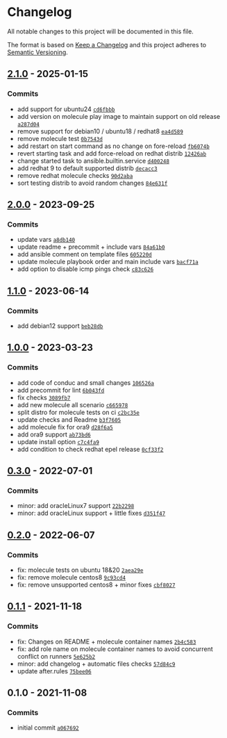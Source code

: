 # Changelog

All notable changes to this project will be documented in this file.

The format is based on [Keep a Changelog](https://keepachangelog.com/en/1.0.0/)
and this project adheres to [Semantic Versioning](https://semver.org/spec/v2.0.0.html).

## [2.1.0](https://github.com/lotusnoir/ansible-apps_ufw/compare/2.0.0...2.1.0) - 2025-01-15

### Commits

- add support for ubuntu24 [`cd6fbbb`](https://github.com/lotusnoir/ansible-apps_ufw/commit/cd6fbbb9a95185c993006db8fec20f35fc938d37)
- add version on molecule play image to maintain support on old release [`a287d04`](https://github.com/lotusnoir/ansible-apps_ufw/commit/a287d044b5d2f3445f664cc0644050a87c4c4cbb)
- remove support for debian10 / ubuntu18 / redhat8 [`ea4d589`](https://github.com/lotusnoir/ansible-apps_ufw/commit/ea4d589be0b490a5ee7547c6e20a83ce4f91edb2)
- remove molecule test [`0b7543d`](https://github.com/lotusnoir/ansible-apps_ufw/commit/0b7543d0df1717d6795c47ee14270355dcfd68a5)
- add restart on start command as no change on fore-reload [`fb6074b`](https://github.com/lotusnoir/ansible-apps_ufw/commit/fb6074ba96091a93f6a5fb29274bab297c2a527e)
- revert starting task and add force-reload on redhat distrib [`12426ab`](https://github.com/lotusnoir/ansible-apps_ufw/commit/12426abb9ff05bee0af0b10595a99cc07a427ce0)
- change started task to ansible.builtin.service [`d400248`](https://github.com/lotusnoir/ansible-apps_ufw/commit/d400248f5655f3a8ae2285339646cc7ac7dc08bf)
- add redhat 9 to default supported distrib [`decacc3`](https://github.com/lotusnoir/ansible-apps_ufw/commit/decacc3cfa8674b1ad2ab49346e077b12c454808)
- remove redhat molecule checks [`90d2aba`](https://github.com/lotusnoir/ansible-apps_ufw/commit/90d2abac6d555302171e40ef3e6722d1fb9b46e3)
- sort testing distrib to avoid random changes [`84e631f`](https://github.com/lotusnoir/ansible-apps_ufw/commit/84e631f64ceaeb2c7659b2c7576fb6c9d6964924)

## [2.0.0](https://github.com/lotusnoir/ansible-apps_ufw/compare/1.1.0...2.0.0) - 2023-09-25

### Commits

- update vars [`a8db140`](https://github.com/lotusnoir/ansible-apps_ufw/commit/a8db14055f71fde10bd9c2a742d8f1d232b06514)
- update readme + precommit + include vars [`84a61b0`](https://github.com/lotusnoir/ansible-apps_ufw/commit/84a61b077de32575f331f1c99862406443182ec2)
- add ansible comment on template files [`605220d`](https://github.com/lotusnoir/ansible-apps_ufw/commit/605220d8b4e19a0df05438667076be70b9dba483)
- update molecule playbook order and main include vars [`bacf71a`](https://github.com/lotusnoir/ansible-apps_ufw/commit/bacf71a85fea29800e5eb96f2800c6f46fdea0e1)
- add option to disable icmp pings check [`c83c626`](https://github.com/lotusnoir/ansible-apps_ufw/commit/c83c62692487a3e6b4292e65171c718b76afd0c4)

## [1.1.0](https://github.com/lotusnoir/ansible-apps_ufw/compare/1.0.0...1.1.0) - 2023-06-14

### Commits

- add debian12 support [`beb28db`](https://github.com/lotusnoir/ansible-apps_ufw/commit/beb28db2928d326d19df8815fc427bf59c128715)

## [1.0.0](https://github.com/lotusnoir/ansible-apps_ufw/compare/0.3.0...1.0.0) - 2023-03-23

### Commits

- add code of conduc and small changes [`106526a`](https://github.com/lotusnoir/ansible-apps_ufw/commit/106526a2bdbf1860b6d6b0d00c31afc18bbab918)
- add precommit for lint [`6b043fd`](https://github.com/lotusnoir/ansible-apps_ufw/commit/6b043fd783b32e7d857ecff78509ca662cf9061a)
- fix checks [`3089fb7`](https://github.com/lotusnoir/ansible-apps_ufw/commit/3089fb7c9db28589aedcaaabdc0a9f599159e059)
- add new molecule all scenario [`c665978`](https://github.com/lotusnoir/ansible-apps_ufw/commit/c665978f2af2509401ed082fbeda6f21235170a0)
- split distro for molecule tests on ci [`c2bc35e`](https://github.com/lotusnoir/ansible-apps_ufw/commit/c2bc35e1089ba72f0596eda33f9fd43c5b647a4a)
- update checks and Readme [`b3f7605`](https://github.com/lotusnoir/ansible-apps_ufw/commit/b3f76050b0ca6db578905facba4cb053d4bb9187)
- add molecule fix for ora9 [`d28f6a5`](https://github.com/lotusnoir/ansible-apps_ufw/commit/d28f6a573f3d1b788957d9ba6840e6da1001c6d6)
- add ora9 support [`ab73bd6`](https://github.com/lotusnoir/ansible-apps_ufw/commit/ab73bd61930451d30401e11ba59c8ac6f33f918d)
- update install option [`c7c4fa9`](https://github.com/lotusnoir/ansible-apps_ufw/commit/c7c4fa9b793a2d0046c8a63fa4ae27deba3f112a)
- add condition to check redhat epel release [`0cf33f2`](https://github.com/lotusnoir/ansible-apps_ufw/commit/0cf33f21daf5a615cbc84e24a98bcec9d9bc8dac)

## [0.3.0](https://github.com/lotusnoir/ansible-apps_ufw/compare/0.2.0...0.3.0) - 2022-07-01

### Commits

- minor: add oracleLinux7 support [`22b2298`](https://github.com/lotusnoir/ansible-apps_ufw/commit/22b22987d88ca02feb1ee2270394524dba13d3a8)
- minor: add oracleLinux support + little fixes [`d351f47`](https://github.com/lotusnoir/ansible-apps_ufw/commit/d351f47a93c62f6689bb09ffe4b839d0e3232274)

## [0.2.0](https://github.com/lotusnoir/ansible-apps_ufw/compare/0.1.1...0.2.0) - 2022-06-07

### Commits

- fix: molecule tests on ubuntu 18&20 [`2aea29e`](https://github.com/lotusnoir/ansible-apps_ufw/commit/2aea29ef009852b5cad2bf9e7cb1a82d64ab632f)
- fix: remove molecule centos8 [`9c93cd4`](https://github.com/lotusnoir/ansible-apps_ufw/commit/9c93cd426707082ce102aa3a0de9ce5ffe1c7014)
- fix: remove unsupported centos8 + minor fixes [`cbf8027`](https://github.com/lotusnoir/ansible-apps_ufw/commit/cbf802798e701043961b96ab38e231c2a843333d)

## [0.1.1](https://github.com/lotusnoir/ansible-apps_ufw/compare/0.1.0...0.1.1) - 2021-11-18

### Commits

- fix: Changes on README + molecule container names [`2b4c583`](https://github.com/lotusnoir/ansible-apps_ufw/commit/2b4c5830c0a14f43b738c88ee4391b9ebc271da3)
- fix: add role name on molecule container names to avoid concurrent conflict on runners [`5e625b2`](https://github.com/lotusnoir/ansible-apps_ufw/commit/5e625b2a9943b5d18de08ae62a73e433867d62b1)
- minor: add changelog + automatic files checks [`57d84c9`](https://github.com/lotusnoir/ansible-apps_ufw/commit/57d84c9bed8ab96d678303b16fa2eeac585c439b)
- update after.rules [`75bee06`](https://github.com/lotusnoir/ansible-apps_ufw/commit/75bee06fc33b83ebb5561009e21e7306ffba3044)

## 0.1.0 - 2021-11-08

### Commits

- initial commit [`a067692`](https://github.com/lotusnoir/ansible-apps_ufw/commit/a0676929a650dd37483293db6c96c54acfef294e)
